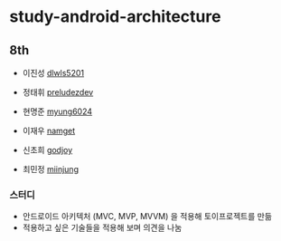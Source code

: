 # study-android-architecture

## 8th

- 이진성 [dlwls5201](https://github.com/dlwls5201)

- 정태휘 [preludezdev](https://github.com/preludezdev)

- 현명준 [myung6024](https://github.com/myung6024)

- 이재우 [namget](https://github.com/namget)

- 신초희 [godjoy](https://github.com/godjoy)

- 최민정 [miinjung](https://github.com/miinjung)


### 스터디

- 안드로이드 아키텍처 (MVC, MVP, MVVM) 을 적용해 토이프로젝트를 만듦
- 적용하고 싶은 기술들을 적용해 보며 의견을 나눔
